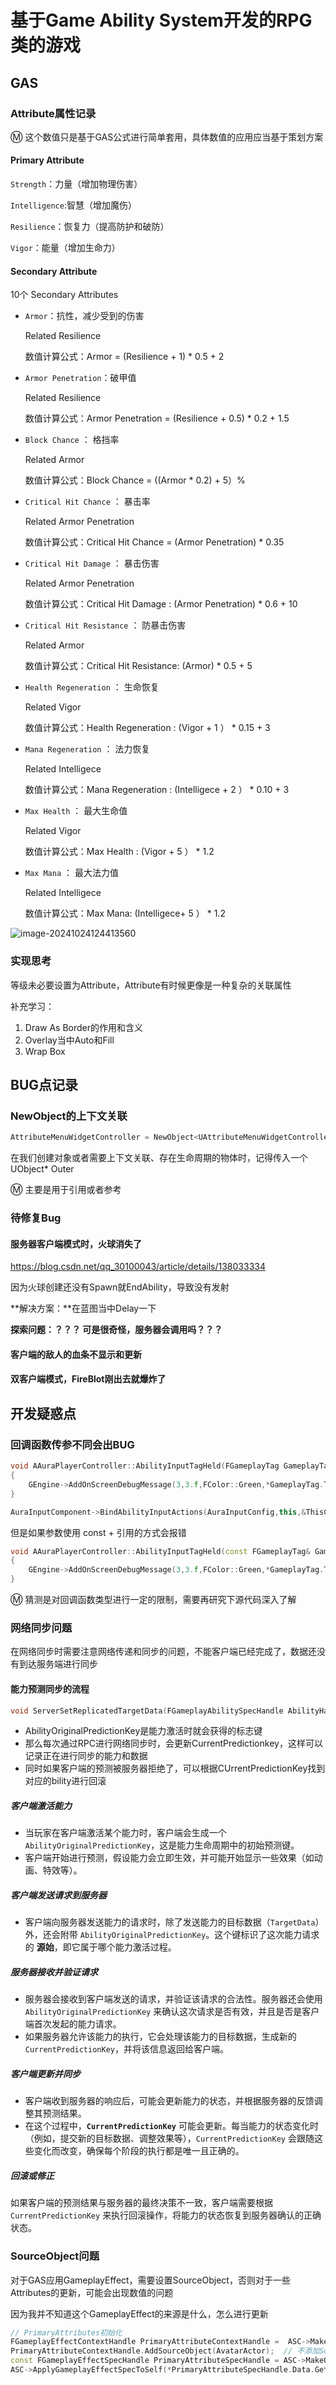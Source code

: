 # 基于Game Ability System开发的RPG类的游戏

## GAS

### Attribute属性记录

:m: 这个数值只是基于GAS公式进行简单套用，具体数值的应用应当基于策划方案

#### Primary Attribute

`Strength`：力量（增加物理伤害）

`Intelligence`:智慧（增加魔伤）

`Resilience`：恢复力（提高防护和破防）

`Vigor`：能量（增加生命力）

#### Secondary Attribute

10个 Secondary Attributes

- `Armor`：抗性，减少受到的伤害

  Related Resilience

  数值计算公式：Armor = (Resilience + 1) * 0.5 + 2

- `Armor Penetration`：破甲值

  Related Resilience 

  数值计算公式：Armor Penetration = (Resilience + 0.5) * 0.2 + 1.5

- `Block Chance` ： 格挡率

  Related Armor

  数值计算公式：Block Chance =  ((Armor * 0.2) + 5）%

- `Critical Hit Chance` ： 暴击率

  Related Armor Penetration

  数值计算公式：Critical Hit Chance = (Armor Penetration) * 0.35

- `Critical Hit Damage` ： 暴击伤害

  Related Armor Penetration

  数值计算公式：Critical Hit Damage : (Armor Penetration) * 0.6 + 10

- `Critical Hit Resistance` ： 防暴击伤害

  Related Armor

  数值计算公式：Critical Hit Resistance: (Armor) * 0.5 + 5

- `Health Regeneration` ： 生命恢复

  Related Vigor

  数值计算公式：Health Regeneration : (Vigor + 1 ） * 0.15 + 3

- `Mana Regeneration` ： 法力恢复

  Related Intelligece

  数值计算公式：Mana Regeneration : (Intelligece + 2 ） * 0.10 + 3

- `Max Health` ： 最大生命值

  Related Vigor

  数值计算公式：Max Health : (Vigor + 5 ） * 1.2

- `Max Mana` ： 最大法力值

  Related Intelligece

  数值计算公式：Max Mana: (Intelligece+ 5 ） * 1.2

![image-20241024124413560](https://jiyidatabase.oss-cn-shanghai.aliyuncs.com/typora/202410241244153.png)

### 实现思考

等级未必要设置为Attribute，Attribute有时候更像是一种复杂的关联属性

补充学习：

1. Draw As Border的作用和含义
2. Overlay当中Auto和Fill
3. Wrap Box

## BUG点记录

### NewObject的上下文关联

```c++
AttributeMenuWidgetController = NewObject<UAttributeMenuWidgetController>(GetWorld(),AttributeMenuWidgetControllerClass);
```

在我们创建对象或者需要上下文关联、存在生命周期的物体时，记得传入一个UObject* Outer

:m: 主要是用于引用或者参考

### 待修复Bug

#### 服务器客户端模式时，火球消失了

https://blog.csdn.net/qq_30100043/article/details/138033334

因为火球创建还没有Spawn就EndAbility，导致没有发射

**解决方案：**在蓝图当中Delay一下

 **探索问题：？？？ 可是很奇怪，服务器会调用吗？？？**

#### 客户端的敌人的血条不显示和更新

#### 双客户端模式，FireBlot刚出去就爆炸了

## 开发疑惑点

### 回调函数传参不同会出BUG

```C++
void AAuraPlayerController::AbilityInputTagHeld(FGameplayTag GameplayTag)
{
	GEngine->AddOnScreenDebugMessage(3,3.f,FColor::Green,*GameplayTag.ToString());
}

AuraInputComponent->BindAbilityInputActions(AuraInputConfig,this,&ThisClass::AbilityInputTagPressed,&ThisClass::AbilityInputTagReleased,&ThisClass::AbilityInputTagHeld);
```

但是如果参数使用 const + 引用的方式会报错

```C++
void AAuraPlayerController::AbilityInputTagHeld(const FGameplayTag& GameplayTag)
{
	GEngine->AddOnScreenDebugMessage(3,3.f,FColor::Green,*GameplayTag.ToString());
}
```

:m: 猜测是对回调函数类型进行一定的限制，需要再研究下源代码深入了解

### 网络同步问题

在网络同步时需要注意网络传递和同步的问题，不能客户端已经完成了，数据还没有到达服务端进行同步

#### 能力预测同步的流程

```C++
void ServerSetReplicatedTargetData(FGameplayAbilitySpecHandle AbilityHandle, FPredictionKey AbilityOriginalPredictionKey, const FGameplayAbilityTargetDataHandle& ReplicatedTargetDataHandle, FGameplayTag ApplicationTag, FPredictionKey CurrentPredictionKey);
```

- AbilityOriginalPredictionKey是能力激活时就会获得的标志键
- 那么每次通过RPC进行网络同步时，会更新CurrentPredictionkey，这样可以记录正在进行同步的能力和数据
- 同时如果客户端的预测被服务器拒绝了，可以根据CUrrentPredictionKey找到对应的bility进行回滚

##### 客户端激活能力

- 当玩家在客户端激活某个能力时，客户端会生成一个 `AbilityOriginalPredictionKey`，这是能力生命周期中的初始预测键。
- 客户端开始进行预测，假设能力会立即生效，并可能开始显示一些效果（如动画、特效等）。

##### 客户端发送请求到服务器

- 客户端向服务器发送能力的请求时，除了发送能力的目标数据（`TargetData`）外，还会附带 `AbilityOriginalPredictionKey`。这个键标识了这次能力请求的 **源始**，即它属于哪个能力激活过程。

##### 服务器接收并验证请求

- 服务器会接收到客户端发送的请求，并验证该请求的合法性。服务器还会使用 `AbilityOriginalPredictionKey` 来确认这次请求是否有效，并且是否是客户端首次发起的能力请求。
- 如果服务器允许该能力的执行，它会处理该能力的目标数据，生成新的 `CurrentPredictionKey`，并将该信息返回给客户端。

##### 客户端更新并同步

- 客户端收到服务器的响应后，可能会更新能力的状态，并根据服务器的反馈调整其预测结果。
- 在这个过程中，**`CurrentPredictionKey`** 可能会更新。每当能力的状态变化时（例如，提交新的目标数据、调整效果等），`CurrentPredictionKey` 会跟随这些变化而改变，确保每个阶段的执行都是唯一且正确的。

##### 回滚或修正

如果客户端的预测结果与服务器的最终决策不一致，客户端需要根据 `CurrentPredictionKey` 来执行回滚操作，将能力的状态恢复到服务器确认的正确状态。

### SourceObject问题

对于GAS应用GameplayEffect，需要设置SourceObject，否则对于一些Attributes的更新，可能会出现数值的问题

因为我并不知道这个GameplayEffect的来源是什么，怎么进行更新

```C++
// PrimaryAttributes初始化
FGameplayEffectContextHandle PrimaryAttributeContextHandle =  ASC->MakeEffectContext();
PrimaryAttributeContextHandle.AddSourceObject(AvatarActor);  // 不添加SourceActor会导致缺少Effect来源
const FGameplayEffectSpecHandle PrimaryAttributeSpecHandle = ASC->MakeOutgoingSpec(ClassDefaultInfo.PrimaryAttributes, Level, PrimaryAttributeContextHandle);
ASC->ApplyGameplayEffectSpecToSelf(*PrimaryAttributeSpecHandle.Data.Get());
```

